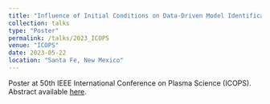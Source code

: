 ```yaml
---
title: "Influence of Initial Conditions on Data-Driven Model Identification for Ideal MHD Test Problems "
collection: talks
type: "Poster"
permalink: /talks/2023_ICOPS
venue: "ICOPS"
date: 2023-05-22
location: "Santa Fe, New Mexico"
---
```


Poster at 50th IEEE International Conference on Plasma Science (ICOPS). Abstract available [here](https://www.eventclass.org/contxt_icops2023/scientific/online-program/session?s=P-1#e105).
